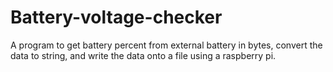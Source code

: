 # Battery-voltage-checker
A program to get battery percent from external battery in bytes, convert the data to string, and write the data onto a file using a raspberry pi.
